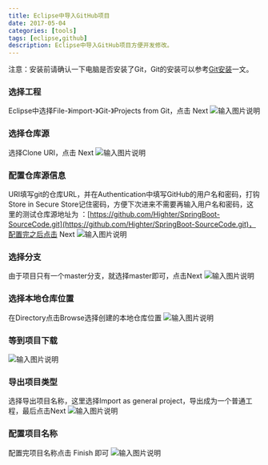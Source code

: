 ```yaml
---
title: Eclipse中导入GitHub项目
date: 2017-05-04
categories: [tools]
tags: [eclipse,github]
description: Eclipse中导入GitHub项目方便开发修改。
---
```

注意：安装前请确认一下电脑是否安装了Git，Git的安装可以参考[Git安装](https://my.oschina.net/sssmile/blog/882019)一文。
### 选择工程 
Eclipse中选择File-》import-》Git-》Projects from Git，点击 Next
![输入图片说明](https://static.oschina.net/uploads/img/201705/04144056_ck4n.jpg "在这里输入图片标题") 
### 选择仓库源 
选择Clone URI，点击 Next 
![输入图片说明](https://static.oschina.net/uploads/img/201705/04144103_HqhJ.jpg "在这里输入图片标题") 
### 配置仓库源信息 
URI填写git的仓库URL，并在Authentication中填写GitHub的用户名和密码，打钩 Store in Secure Store记住密码，方便下次进来不需要再输入用户名和密码，这里的测试仓库源地址为 ：[https://github.com/Highter/SpringBoot-SourceCode.git](https://github.com/Highter/SpringBoot-SourceCode.git)，配置完之后点击 Next 
![输入图片说明](https://static.oschina.net/uploads/img/201705/04144108_ZKEp.jpg "在这里输入图片标题") 
### 选择分支 
由于项目只有一个master分支，就选择master即可，点击Next 
![输入图片说明](https://static.oschina.net/uploads/img/201705/04144119_DYjn.jpg "在这里输入图片标题") 
### 选择本地仓库位置 
在Directory点击Browse选择创建的本地仓库位置 
![输入图片说明](https://static.oschina.net/uploads/img/201705/04144129_RqHT.jpg "在这里输入图片标题") 
### 等到项目下载 
![输入图片说明](https://static.oschina.net/uploads/img/201705/04144135_vvoo.jpg "在这里输入图片标题") 
### 导出项目类型 
选择导出项目名称，这里选择Import as general project，导出成为一个普通工程，最后点击Next 
![输入图片说明](https://static.oschina.net/uploads/img/201705/04144141_LK62.jpg "在这里输入图片标题") 
### 配置项目名称 
配置完项目名称点击 Finish 即可 
![输入图片说明](https://static.oschina.net/uploads/img/201705/04144154_oIGE.jpg "在这里输入图片标题") 
